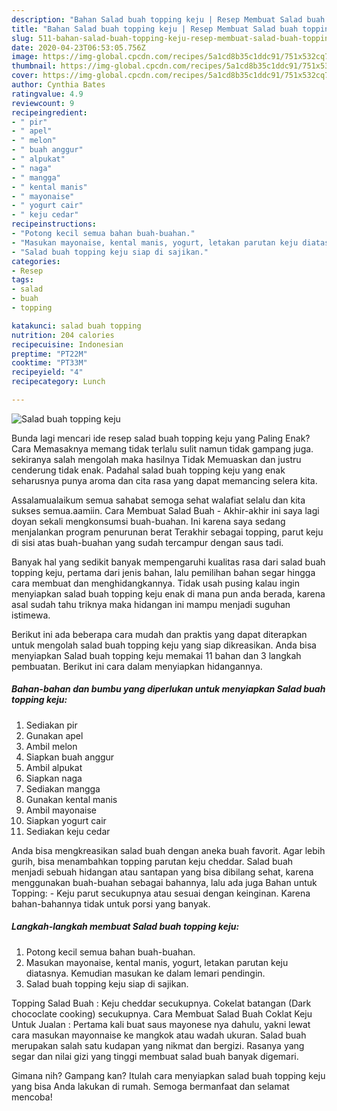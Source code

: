 ```yaml
---
description: "Bahan Salad buah topping keju | Resep Membuat Salad buah topping keju Yang Enak Dan Lezat"
title: "Bahan Salad buah topping keju | Resep Membuat Salad buah topping keju Yang Enak Dan Lezat"
slug: 511-bahan-salad-buah-topping-keju-resep-membuat-salad-buah-topping-keju-yang-enak-dan-lezat
date: 2020-04-23T06:53:05.756Z
image: https://img-global.cpcdn.com/recipes/5a1cd8b35c1ddc91/751x532cq70/salad-buah-topping-keju-foto-resep-utama.jpg
thumbnail: https://img-global.cpcdn.com/recipes/5a1cd8b35c1ddc91/751x532cq70/salad-buah-topping-keju-foto-resep-utama.jpg
cover: https://img-global.cpcdn.com/recipes/5a1cd8b35c1ddc91/751x532cq70/salad-buah-topping-keju-foto-resep-utama.jpg
author: Cynthia Bates
ratingvalue: 4.9
reviewcount: 9
recipeingredient:
- " pir"
- " apel"
- " melon"
- " buah anggur"
- " alpukat"
- " naga"
- " mangga"
- " kental manis"
- " mayonaise"
- " yogurt cair"
- " keju cedar"
recipeinstructions:
- "Potong kecil semua bahan buah-buahan."
- "Masukan mayonaise, kental manis, yogurt, letakan parutan keju diatasnya. Kemudian masukan ke dalam lemari pendingin."
- "Salad buah topping keju siap di sajikan."
categories:
- Resep
tags:
- salad
- buah
- topping

katakunci: salad buah topping 
nutrition: 204 calories
recipecuisine: Indonesian
preptime: "PT22M"
cooktime: "PT33M"
recipeyield: "4"
recipecategory: Lunch

---
```



![Salad buah topping keju](https://img-global.cpcdn.com/recipes/5a1cd8b35c1ddc91/751x532cq70/salad-buah-topping-keju-foto-resep-utama.jpg)

Bunda lagi mencari ide resep salad buah topping keju yang Paling Enak? Cara Memasaknya memang tidak terlalu sulit namun tidak gampang juga. sekiranya salah mengolah maka hasilnya Tidak Memuaskan dan justru cenderung tidak enak. Padahal salad buah topping keju yang enak seharusnya punya aroma dan cita rasa yang dapat memancing selera kita.

Assalamualaikum semua sahabat semoga sehat walafiat selalu dan kita sukses semua.aamiin. Cara Membuat Salad Buah - Akhir-akhir ini saya lagi doyan sekali mengkonsumsi buah-buahan. Ini karena saya sedang menjalankan program penurunan berat Terakhir sebagai topping, parut keju di sisi atas buah-buahan yang sudah tercampur dengan saus tadi.

Banyak hal yang sedikit banyak mempengaruhi kualitas rasa dari salad buah topping keju, pertama dari jenis bahan, lalu pemilihan bahan segar hingga cara membuat dan menghidangkannya. Tidak usah pusing kalau ingin menyiapkan salad buah topping keju enak di mana pun anda berada, karena asal sudah tahu triknya maka hidangan ini mampu menjadi suguhan istimewa.


Berikut ini ada beberapa cara mudah dan praktis yang dapat diterapkan untuk mengolah salad buah topping keju yang siap dikreasikan. Anda bisa menyiapkan Salad buah topping keju memakai 11 bahan dan 3 langkah pembuatan. Berikut ini cara dalam menyiapkan hidangannya.

<!--inarticleads1-->

##### Bahan-bahan dan bumbu yang diperlukan untuk menyiapkan Salad buah topping keju:

1. Sediakan  pir
1. Gunakan  apel
1. Ambil  melon
1. Siapkan  buah anggur
1. Ambil  alpukat
1. Siapkan  naga
1. Sediakan  mangga
1. Gunakan  kental manis
1. Ambil  mayonaise
1. Siapkan  yogurt cair
1. Sediakan  keju cedar


Anda bisa mengkreasikan salad buah dengan aneka buah favorit. Agar lebih gurih, bisa menambahkan topping parutan keju cheddar. Salad buah menjadi sebuah hidangan atau santapan yang bisa dibilang sehat, karena menggunakan buah-buahan sebagai bahannya, lalu ada juga Bahan untuk Topping: - Keju parut secukupnya atau sesuai dengan keinginan. Karena bahan-bahannya tidak untuk porsi yang banyak. 

<!--inarticleads2-->

##### Langkah-langkah membuat Salad buah topping keju:

1. Potong kecil semua bahan buah-buahan.
1. Masukan mayonaise, kental manis, yogurt, letakan parutan keju diatasnya. Kemudian masukan ke dalam lemari pendingin.
1. Salad buah topping keju siap di sajikan.


Topping Salad Buah : Keju cheddar secukupnya. Cokelat batangan (Dark chococlate cooking) secukupnya. Cara Membuat Salad Buah Coklat Keju Untuk Jualan : Pertama kali buat saus mayonese nya dahulu, yakni lewat cara masukan mayonnaise ke mangkok atau wadah ukuran. Salad buah merupakan salah satu kudapan yang nikmat dan bergizi. Rasanya yang segar dan nilai gizi yang tinggi membuat salad buah banyak digemari. 

Gimana nih? Gampang kan? Itulah cara menyiapkan salad buah topping keju yang bisa Anda lakukan di rumah. Semoga bermanfaat dan selamat mencoba!
